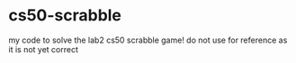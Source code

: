 # cs50-scrabble
my code to solve the lab2 cs50 scrabble game! do not use for reference as it is not yet correct 
